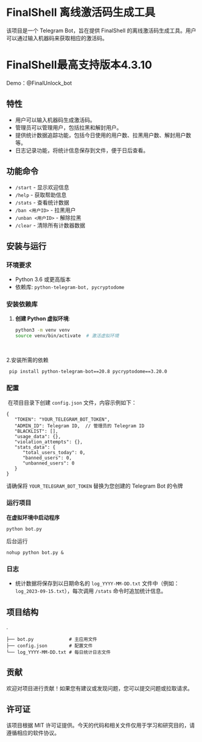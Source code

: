# FinalShell 离线激活码生成工具

该项目是一个 Telegram Bot，旨在提供 FinalShell 的离线激活码生成工具。用户可以通过输入机器码来获取相应的激活码。
# FinalShell最高支持版本4.3.10

 Demo：@FinalUnlock_bot
 
## 特性

- 用户可以输入机器码生成激活码。
- 管理员可以管理用户，包括拉黑和解封用户。
- 提供统计数据追踪功能，包括今日使用的用户数、拉黑用户数、解封用户数等。
- 日志记录功能，将统计信息保存到文件，便于日后查看。

## 功能命令

- `/start` - 显示欢迎信息
- `/help` - 获取帮助信息
- `/stats` - 查看统计数据
- `/ban <用户ID>` - 拉黑用户
- `/unban <用户ID>` - 解除拉黑
- `/clear` - 清除所有计数器数据

## 安装与运行

### 环境要求

- Python 3.6 或更高版本
- 依赖库: `python-telegram-bot, pycryptodome`

### 安装依赖库

1. **创建 Python 虚拟环境**:

   ```bash
   python3 -m venv venv
   source venv/bin/activate  # 激活虚拟环境
   ```

​     

2.安装所需的依赖 

```
 pip install python-telegram-bot==20.8 pycryptodome==3.20.0
```



###  配置

​     在项目目录下创建 `config.json` 文件，内容示例如下：

```
{
   "TOKEN": "YOUR_TELEGRAM_BOT_TOKEN",
   "ADMIN_ID": Telegram ID,  // 管理员的 Telegram ID
   "BLACKLIST": [],
   "usage_data": {},
   "violation_attempts": {},
   "stats_data": {
      "total_users_today": 0,
      "banned_users": 0,
      "unbanned_users": 0
   }
}
```



请确保将 `YOUR_TELEGRAM_BOT_TOKEN` 替换为您创建的 Telegram Bot 的令牌



### 运行项目



**在虚拟环境中启动程序** 

```
python bot.py
```



后台运行

```
nohup python bot.py &
```





### 日志

- 统计数据将保存到以日期命名的 `log_YYYY-MM-DD.txt` 文件中（例如：`log_2023-09-15.txt`），每次调用 `/stats` 命令时追加统计信息。

## 项目结构

.

```
├── bot.py             # 主应用文件
├── config.json        # 配置文件
└── log_YYYY-MM-DD.txt # 每日统计日志文件
```



## 贡献

欢迎对项目进行贡献！如果您有建议或发现问题，您可以提交问题或拉取请求。

## 许可证

该项目根据 MIT 许可证提供。今天的代码和相关文件仅用于学习和研究目的，请遵循相应的软件协议。
